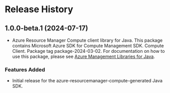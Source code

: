 # Release History

## 1.0.0-beta.1 (2024-07-17)

- Azure Resource Manager Compute client library for Java. This package contains Microsoft Azure SDK for Compute Management SDK. Compute Client. Package tag package-2024-03-02. For documentation on how to use this package, please see [Azure Management Libraries for Java](https://aka.ms/azsdk/java/mgmt).
### Features Added

- Initial release for the azure-resourcemanager-compute-generated Java SDK.
